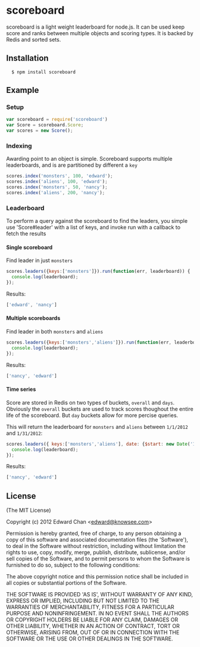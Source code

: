# scoreboard

  scoreboard is a light weight leaderboard for node.js.  It can be used keep score and ranks between multiple objects and scoring types. It is backed by Redis and sorted sets. 

## Installation

      $ npm install scoreboard

## Example

### Setup
```js    
var scoreboard = require('scoreboard')
var Score = scoreboard.Score;
var scores = new Score();
````

### Indexing
 Awarding point to an object is simple. Scoreboard supports multiple leaderboards, and is are partitioned by different a `key`

```js
scores.index('monsters', 100, 'edward');
scores.index('aliens', 100, 'edward');
scores.index('monsters', 50, 'nancy');
scores.index('aliens', 200, 'nancy');
```

### Leaderboard
 To perform a query against the scoreboard to find the leaders, you simple use 'Score#leader' with a list of keys, and invoke run with a callback to fetch the results

#### Single scoreboard

 Find leader in just `monsters`

```js
scores.leaders({keys:['monsters']}).run(function(err, leaderboard)) {
  console.log(leaderboard);
});
```
 Results:
```js
['edward', 'nancy']
```

#### Multiple scoreboards

 Find leader in both `monsters` and `aliens`

```js
scores.leaders({keys:['monsters','aliens']}).run(function(err, leaderboard)) {
  console.log(leaderboard);
});
```
 Results:
```js
['nancy', 'edward']
```

#### Time series

 Score are stored in Redis on two types of buckets, `overall` and `days`.  Obviously the `overall` buckets are used to track scores thoughout the entire life of the scoreboard.  But `day` buckets allow for more percise queries. 
 
This will return the leaderboard for `monsters` and `aliens` between `1/1/2012` and `1/31/2012`:

```js
scores.leaders({ keys:['monsters','aliens'], date: {$start: new Date('1/1/2012'), $end: new Date('1/31/2012') } }).run(function(err, leaderboard)) {
  console.log(leaderboard);
});
``` 
 Results:
```js
['nancy', 'edward']
```

## License 

(The MIT License)

Copyright (c) 2012 Edward Chan &lt;edward@knowsee.com&gt;

Permission is hereby granted, free of charge, to any person obtaining
a copy of this software and associated documentation files (the
'Software'), to deal in the Software without restriction, including
without limitation the rights to use, copy, modify, merge, publish,
distribute, sublicense, and/or sell copies of the Software, and to
permit persons to whom the Software is furnished to do so, subject to
the following conditions:

The above copyright notice and this permission notice shall be
included in all copies or substantial portions of the Software.

THE SOFTWARE IS PROVIDED 'AS IS', WITHOUT WARRANTY OF ANY KIND,
EXPRESS OR IMPLIED, INCLUDING BUT NOT LIMITED TO THE WARRANTIES OF
MERCHANTABILITY, FITNESS FOR A PARTICULAR PURPOSE AND NONINFRINGEMENT.
IN NO EVENT SHALL THE AUTHORS OR COPYRIGHT HOLDERS BE LIABLE FOR ANY
CLAIM, DAMAGES OR OTHER LIABILITY, WHETHER IN AN ACTION OF CONTRACT,
TORT OR OTHERWISE, ARISING FROM, OUT OF OR IN CONNECTION WITH THE
SOFTWARE OR THE USE OR OTHER DEALINGS IN THE SOFTWARE.